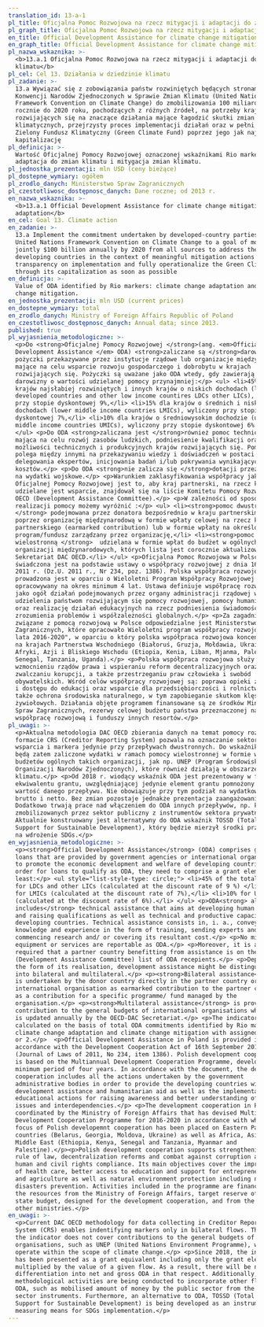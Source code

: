 ```yaml
---
translation_id: 13-a-1
pl_title: Oficjalna Pomoc Rozwojowa na rzecz mitygacji i adaptacji do zmian klimatu
pl_graph_title: Oficjalna Pomoc Rozwojowa na rzecz mitygacji i adaptacji do zmian klimatu
en_title: Official Development Assistance for climate change mitigation and adaptation
en_graph_title: Official Development Assistance for climate change mitigation and adaptation
pl_nazwa_wskaznika: >-
  <b>13.a.1 Oficjalna Pomoc Rozwojowa na rzecz mitygacji i adaptacji do zmian
  klimatu</b>
pl_cel: Cel 13. Działania w dziedzinie klimatu
pl_zadanie: >-
  13.a Wywiązać się z zobowiązania państw rozwiniętych będących stronami Ramowej
  Konwencji Narodów Zjednoczonych w Sprawie Zmian Klimatu (United Nations
  Framework Convention on Climate Change) do zmobilizowania 100 miliardów USD
  rocznie do 2020 roku, pochodzących z różnych źródeł, na potrzeby krajów
  rozwijających się na znaczące działania mające łagodzić skutki zmian
  klimatycznych, przejrzysty proces implementacji działań oraz w pełni uruchomić
  Zielony Fundusz Klimatyczny (Green Climate Fund) poprzez jego jak najszybszą
  kapitalizację
pl_definicja: >-
  Wartość Oficjalnej Pomocy Rozwojowej oznaczonej wskaźnikami Rio markers:
  adaptacja do zmian klimatu i mitygacja zmian klimatu.
pl_jednostka_prezentacji: mln USD (ceny bieżące)
pl_dostepne_wymiary: ogółem
pl_zrodlo_danych: Ministerstwo Spraw Zagranicznych
pl_czestotliwosc_dostępnosc_danych: Dane roczne; od 2013 r.
en_nazwa_wskaznika: >-
  <b>13.a.1 Official Development Assistance for climate change mitigation and
  adaptation</b>
en_cel: Goal 13. Climate action
en_zadanie: >-
  13.a Implement the commitment undertaken by developed-country parties to the
  United Nations Framework Convention on Climate Change to a goal of mobilizing
  jointly $100 billion annually by 2020 from all sources to address the needs of
  developing countries in the context of meaningful mitigation actions and
  transparency on implementation and fully operationalize the Green Climate Fund
  through its capitalization as soon as possible
en_definicja: >-
  Value of ODA identified by Rio markers: climate change adaptation and climate
  change mitigation.
en_jednostka_prezentacji: mln USD (current prices)
en_dostepne_wymiary: total
en_zrodlo_danych: Ministry of Foreign Affairs Republic of Poland
en_czestotliwosc_dostępnosc_danych: Annual data; since 2013.
published: true
pl_wyjasnienia_metodologiczne: >-
  <p>Do <strong>Oficjalnej Pomocy Rozwojowej </strong>(ang. <em>Official
  Development Assistance </em> ODA) <strong>zaliczane są </strong>darowizny i
  pożyczki przekazywane przez instytucje rządowe lub organizacje międzynarodowe,
  mające na celu wsparcie rozwoju gospodarczego i dobrobytu w krajach
  rozwijających się. Pożyczki są uważane jako ODA wtedy, gdy zawierają element
  darowizny o wartości udzielanej pomocy przynajmniej:</p> <ul> <li>45% dla
  krajów najsłabiej rozwiniętych i innych krajów o niskich dochodach (least
  developed countries and other low income countires LDCs other LICs), wyliczony
  przy stopie dyskontowej 9%,</li> <li>15% dla krajów o średnich i niskich
  dochodach (lower middle income countries LMICs), wyliczony przy stopie
  dyskontowej 7%,</li> <li>10% dla krajów o średniowysokim dochodzie (upper
  middle income countries UMICs), wyliczony przy stopie dyskontowej 6%.</li>
  </ul> <p>Do ODA <strong>zaliczana jest </strong>również pomoc techniczna,
  mająca na celu rozwój zasobów ludzkich, podniesienie kwalifikacji oraz
  możliwości technicznych i produkcyjnych krajów rozwijających się. Pomoc ta
  polega między innymi na przekazywaniu wiedzy i doświadczeń w postaci szkoleń,
  delegowania ekspertów, inicjowania badań i/lub pokrywania wynikających z tego
  kosztów.</p> <p>Do ODA <strong>nie zalicza się </strong>dotacji przeznaczonych
  na wydatki wojskowe.</p> <p>Warunkiem zaklasyfikowania współpracy jako
  Oficjalnej Pomocy Rozwojowej jest to, aby kraj partnerski, na rzecz którego
  udzielane jest wsparcie, znajdował się na liście Komitetu Pomocy Rozwojowej
  OECD (Development Assistance Committee).</p> <p>W zależności od sposobu
  realizacji pomocy możemy wyróżnić :</p> <ul> <li><strong>pomoc dwustronną
  </strong> podejmowana przez donatora bezpośrednio w kraju partnerskim bądź
  poprzez organizację międzynarodową w formie wpłaty celowej na rzecz kraju
  partnerskiego (earmarked contribution) lub w formie wpłaty na określony
  program/fundusz zarządzany przez organizację,</li> <li><strong>pomoc
  wielostronną </strong>  udzielana w formie wpłat do budżet w ogólnych
  organizacji międzynarodowych, których lista jest corocznie aktualizowana przez
  Sekretariat DAC OECD.</li> </ul> <p>Oficjalna Pomoc Rozwojowa w Polsce
  świadczona jest na podstawie ustawy o współpracy rozwojowej z dnia 16 września
  2011 r. (Dz.U. 2011 r., Nr 234, poz. 1386). Polska współpraca rozwojowa
  prowadzona jest w oparciu o Wieloletni Program Współpracy Rozwojowej
  opracowywany na okres minimum 4 lat. Ustawa definiuje współpracę rozwojową
  jako ogół działań podejmowanych przez organy administracji rządowej w celu
  udzielenia państwom rozwijającym się pomocy rozwojowej, pomocy humanitarnej
  oraz realizację działań edukacyjnych na rzecz podniesienia świadomości i
  zrozumienia problemów i współzależności globalnych.</p> <p>Za zagadnienia
  związane z pomocą rozwojową w Polsce odpowiedzialne jest Ministerstwo Spraw
  Zagranicznych, które opracowało Wieloletni program współpracy rozwojowej na
  lata 2016-2020", w oparciu o który polska współpraca rozwojowa koncentruje się
  na krajach Partnerstwa Wschodniego (Białoruś, Gruzja, Mołdawia, Ukraina) oraz
  Afryki, Azji i Bliskiego Wschodu (Etiopia, Kenia, Liban, Mjanma, Palestyna,
  Senegal, Tanzania, Uganda).</p> <p>Polska współpraca rozwojowa służy
  wzmocnieniu rządów prawa i wspieraniu reform decentralizacyjnych oraz
  zwalczaniu korupcji, a także przestrzeganiu praw człowieka i swobód
  obywatelskich. Wśród celów współpracy rozwojowej są: poprawa opieki zdrowotnej
  i dostępu do edukacji oraz wsparcie dla przedsiębiorczości i rolnictwa, a
  także ochrona środowiska naturalnego, w tym zapobieganie skutkom klęsk
  żywiołowych. Działania objęte programem finansowane są ze środków Ministerstwa
  Spraw Zagranicznych, rezerwy celowej budżetu państwa przeznaczonej na
  współpracę rozwojową i funduszy innych resortów.</p>
pl_uwagi: >-
  <p>Aktualna metodologia DAC OECD zbierania danych na temat pomocy rozwojowej w
  formacie CRS (Creditor Reporting System) pozwala na oznaczanie sektora
  wsparcia i markera jedynie przy przepływach dwustronnych. Do wskaźnika nie
  będą zatem zaliczone wydatki w ramach pomocy wielostronnej w formie wpłat do
  budżetów ogólnych takich organizacji, jak np. UNEP (Program Środowiskowy
  Organizacji Narodów Zjednoczonych), które również działają w obszarze
  klimatu.</p> <p>Od 2018 r. wiodący wskaźnik ODA jest prezentowany w formie
  ekwiwalentu grantu, uwzględniającej jedynie element grantu pomnożony przez
  wartość danego przepływu. Nie obowiązuje przy tym podział na wydatkowanie ODA
  brutto i netto. Bez zmian pozostaje jednakże prezentacja zaangażowania ODA.
  Dodatkowo trwają prace nad włączeniem do ODA innych przepływów, np. kwot
  zmobilizowanych przez sektor publiczny z instrumentów sektora prywatnego.
  Aktualnie konstruowany jest alternatywny do ODA wskaźnik TOSSD (Total Oficial
  Support for Sustainable Development), który będzie mierzył środki przeznaczane
  na wdrożenie SDGs.</p>
en_wyjasnienia_metodologiczne: >-
  <p><strong>Official Development Assistance</strong> (ODA) comprises grants and
  loans that are provided by government agencies or international organizations
  to promote the economic development and welfare of developing countries. In
  order for loans to qualify as ODA, they need to comprise a grant element of at
  least:</p> <ul style="list-style-type: circle;"> <li>45% of the total amount
  for LDCs and other LICs (calculated at the discount rate of 9 %) </li> <li>15%
  for LMICs (calculated at the discount rate of 7%),</li> <li>10% for UMICs
  (calculated at the discount rate of 6%).</li> </ul> <p>ODA<strong> also
  includes</strong> technical assistance that aims at developing human resources
  and raising qualifications as well as technical and productive capacity of the
  developing countries. Technical assistance consists in, i. a., conveying
  knowledge and experience in the form of training, sending experts and
  commencing research and/ or covering its resultant cost.</p> <p>No military
  equipment or services are reportable as ODA.</p> <p>Moreover, it is also
  required that a partner country benefitting from assistance is on the OECD DAC
  (Development Assistance Committee) list of ODA recepients.</p> <p>Depending on
  the form of its realisation, development assistance might be distinguished
  into bilateral and multilateral.</p> <p><strong>Bilateral assistance</strong>
  is undertaken by the donor country directly in the partner country or by an
  international organisation as earmarked contribution to the partner country or
  as a contribution for a specific programme/ fund managed by the
  organisation.</p> <p><strong>Multilateral assistance</strong> is provided as a
  contribution to the general budgets of international organisations whose list
  is updated annually by the OECD-DAC Secretariat.</p> <p>The indicator is
  calculated on the basis of total ODA commitments identified by Rio markers for
  climate change adaptation and climate change mitigation with assigned scores 1
  or 2.</p>  <p>Official Development Assistance in Poland is provided in
  accordance with the Development Cooperation Act of 16th September 2011
  (Journal of Laws of 2011, No 234, item 1386). Polish development cooperation
  is based on the Multiannual Development Cooperation Programme, developed for a
  minimum period of four years. In accordance with the document, the development
  cooperation includes all the actions undertaken by the government
  administrative bodies in order to provide the developing countries with
  development assistance and humanitarian aid as well as the implementation of
  educational actions for raising awareness and better understanding of global
  issues and interdependencies.</p> <p>The development cooperation in Poland is
  coordinated by the Ministry of Foreign Affairs that has devised Multiannual
  Development Cooperation Programme for 2016-2020 in accordance with which the
  focus of Polish developemnt cooperation has been placed on Eastern Partnership
  countries (Belarus, Georgia, Moldova, Ukraine) as well as Africa, Asia and
  Middle East (Ethiopia, Kenya, Senegal and Tanzania, Myanmar and
  Palestine).</p><p>Polish development cooperation supports strengthening the
  rule of law, decentralization reforms and combat against corruption as well as
  human and civil rights compliance. Its main objectives cover the improvement
  of health care, better access to education and support for entrepreneurship
  and agriculture as well as natural environment protection including natural
  disasters prevention. Activities included in the programme are financed with
  the resources from the Ministry of Foreign Affairs, target reserve of the
  state budget, designed for the development cooperation, and from the funds of
  other ministries.</p>
en_uwagi: >-
  <p>Current DAC OECD methodology for data collecting in Creditor Reporting
  System (CRS) enables indentifying markers only in bilateral flows. Therefore,
  the indicator does not cover contributions to the general budgets of
  organisations, such as UNEP (United Nations Environment Programme), which
  operate within the scope of climate change.</p> <p>Since 2018, the indicator
  has been presented as a grant equivalent including only the grant element
  multiplied by the value of a given flow. As a result, there will be no
  differentiation into net and gross ODA in that respect. Additionally, some
  methodological activities are being conducted to incorporate other flows into
  ODA, such as mobilised amount of money by the public sector from the private
  sector instruments. Furthermore, an alternative to ODA, TOSSD (Total Official
  Support for Sustainable Development) is being developed as an instrument for
  measuring means for SDGs implementation.</p>
---
```

